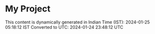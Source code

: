 # My Project

This content is dynamically generated in Indian Time (IST): 2024-01-25 05:18:12 IST
Converted to UTC: 2024-01-24 23:48:12 UTC
